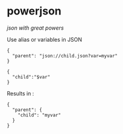 # powerjson
*json with great powers*

Use alias or variables in JSON


```
{
  "parent": "json://child.json?var=myvar"
}

{
  "child":"$var"
}
```

Results in :
```
{
  "parent": {
    "child": "myvar"
  }
}
```
